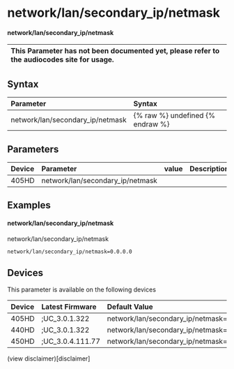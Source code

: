 ﻿---
description: network/lan/secondary_ip/netmask
search:
    keywords: ['network','lan','secondary_ip','netmask']
---

# network/lan/secondary_ip/netmask

#### network/lan/secondary_ip/netmask


| This Parameter has not been documented yet, please refer to the audiocodes site for usage.  |
| :--- |

## Syntax
| Parameter | Syntax |
| :--- | :--- |
|network/lan/secondary_ip/netmask | {% raw %} undefined {% endraw %} |

## Parameters
|Device|Parameter|value|Description|
|:---|:---|:---|:---|
| 405HD | network/lan/secondary_ip/netmask |  |  |

## Examples
#### network/lan/secondary_ip/netmask

network/lan/secondary_ip/netmask

```
network/lan/secondary_ip/netmask=0.0.0.0
```

## Devices
This parameter is available on the following devices

| Device | Latest Firmware | Default Value |
|:---|:---|:---|
| 405HD | ;UC_3.0.1.322 | network/lan/secondary_ip/netmask=0.0.0.0 
| 440HD | ;UC_3.0.1.322 | network/lan/secondary_ip/netmask=0.0.0.0 
| 450HD | ;UC_3.0.4.111.77 | network/lan/secondary_ip/netmask=0.0.0.0 

(view disclaimer)[disclaimer]
